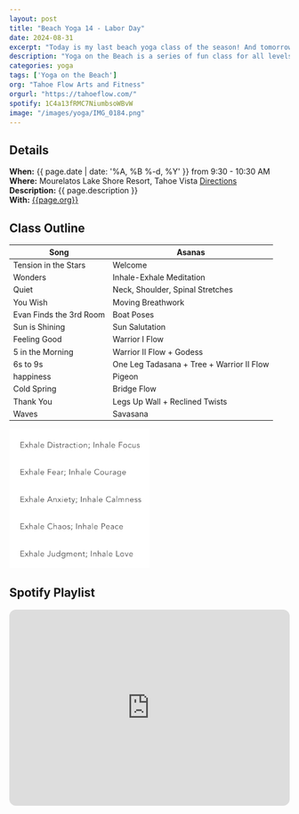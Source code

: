 ```yaml
---
layout: post
title: "Beach Yoga 14 - Labor Day"
date: 2024-08-31
excerpt: "Today is my last beach yoga class of the season! And tomorrow is Labor Day, so the class honors those two milestones if you will."
description: "Yoga on the Beach is a series of fun class for all levels and ages with flowing poses and breathwork to build stability, flexibility, and mindfulness. These classes will follow an arc of opening awareness, warm-up stretch, balancing poses, inversions, grounding poses, and relaxation." 
categories: yoga
tags: ['Yoga on the Beach']
org: "Tahoe Flow Arts and Fitness"
orgurl: "https://tahoeflow.com/"
spotify: 1C4a13fRMC7NiumbsoWBvW
image: "/images/yoga/IMG_0184.png" 
---
```



## Details

**When:** {{ page.date | date: '%A, %B %-d, %Y' }} from 9:30 - 10:30 AM   
**Where:** Mourelatos Lake Shore Resort, Tahoe Vista [Directions](https://www.google.com/maps/dir//6834+N+Lake+Blvd,+Tahoe+Vista,+CA+96148/@39.239939,-120.1344659,12z/data=!4m8!4m7!1m0!1m5!1m1!1s0x809964b0ff6493a3:0x7579cace84dcb8f8!2m2!1d-120.052065!2d39.239968?entry=ttu)   
**Description:** {{ page.description }}      
**With:** [{{page.org}}]({{page.orgurl}})

## Class Outline

Song | Asanas   
---- | ----
Tension in the Stars | Welcome 
Wonders | Inhale-Exhale Meditation
Quiet |  Neck, Shoulder, Spinal Stretches 
You Wish | Moving Breathwork
Evan Finds the 3rd Room | Boat Poses
Sun is Shining | Sun Salutation
Feeling Good | Warrior I Flow
5 in the Morning | Warrior II Flow + Godess
6s to 9s | One Leg Tadasana + Tree + Warrior II Flow
happiness | Pigeon
Cold Spring | Bridge Flow
Thank You | Legs Up Wall + Reclined Twists
Waves | Savasana


<img src="/images/yoga/inhaleexhale.png" alt="review" width="50%"/>



## Spotify Playlist

<iframe style="border-radius:12px" src="https://open.spotify.com/embed/playlist/{{ page.spotify }}?utm_source=generator" width="100%" height="352" frameBorder="0" allowfullscreen="" allow="autoplay; clipboard-write; encrypted-media; fullscreen; picture-in-picture" loading="lazy"></iframe>  



